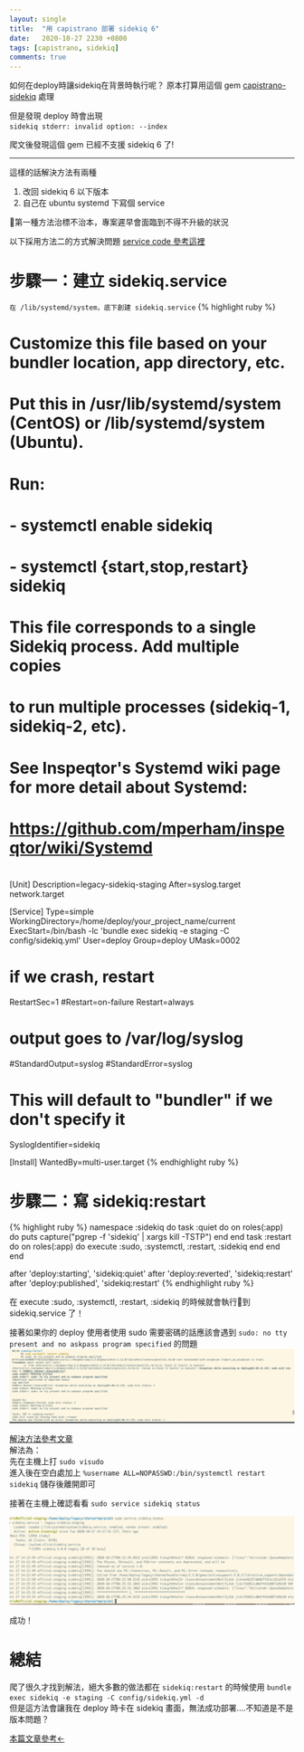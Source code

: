 ```yaml
---
layout: single
title:  "用 capistrano 部署 sidekiq 6"
date:   2020-10-27 2230 +0800
tags: [capistrano, sidekiq]
comments: true
---
```



如何在deploy時讓sidekiq在背景時執行呢？
原本打算用這個 gem [capistrano-sidekiq](https://github.com/seuros/capistrano-sidekiq) 處理  
  
但是發現 deploy 時會出現  
`sidekiq stderr: invalid option: --index`
  
爬文後發現這個 gem 已經不支援 sidekiq 6 了!  

----

這樣的話解決方法有兩種  
1. 改回 sidekiq 6 以下版本
2. 自己在 ubuntu systemd 下寫個 service
  
第一種方法治標不治本，專案遲早會面臨到不得不升級的狀況  
  
以下採用方法二的方式解決問題 [service code 參考這裡](https://pastebin.com/GFnhS7YV)
  

# 步驟一：建立 sidekiq.service
`在 /lib/systemd/system，底下創建 sidekiq.service`
{% highlight ruby %}
# Customize this file based on your bundler location, app directory, etc.
# Put this in /usr/lib/systemd/system (CentOS) or /lib/systemd/system (Ubuntu).
# Run:
#   - systemctl enable sidekiq
#   - systemctl {start,stop,restart} sidekiq
#
# This file corresponds to a single Sidekiq process.  Add multiple copies
# to run multiple processes (sidekiq-1, sidekiq-2, etc).
#
# See Inspeqtor's Systemd wiki page for more detail about Systemd:
# https://github.com/mperham/inspeqtor/wiki/Systemd
#
[Unit]
Description=legacy-sidekiq-staging
After=syslog.target network.target

[Service]
Type=simple
WorkingDirectory=/home/deploy/your_project_name/current
ExecStart=/bin/bash -lc 'bundle exec sidekiq -e staging -C config/sidekiq.yml'
User=deploy
Group=deploy
UMask=0002

# if we crash, restart
RestartSec=1
#Restart=on-failure
Restart=always

# output goes to /var/log/syslog
#StandardOutput=syslog
#StandardError=syslog

# This will default to "bundler" if we don't specify it
SyslogIdentifier=sidekiq

[Install]
WantedBy=multi-user.target
{% endhighlight ruby %}




# 步驟二：寫 sidekiq:restart
{% highlight ruby %}
namespace :sidekiq do
  task :quiet do
    on roles(:app) do
      puts capture("pgrep -f 'sidekiq' | xargs kill -TSTP") 
    end
  end
  task :restart do
    on roles(:app) do
      execute :sudo, :systemctl, :restart, :sidekiq
    end
  end
end

after 'deploy:starting', 'sidekiq:quiet'
after 'deploy:reverted', 'sidekiq:restart'
after 'deploy:published', 'sidekiq:restart'
{% endhighlight ruby %}
  
在 execute :sudo, :systemctl, :restart, :sidekiq 的時候就會執行到 sidekiq.service 了！  
  
接著如果你的 deploy 使用者使用 sudo 需要密碼的話應該會遇到 `sudo: no tty present and no askpass program specified` 的問題  
<img src="/assets/images/sidekiq/sidekiq_visudo.png" alt="sidekiq_visudo">

[解決方法參考文章](https://stackoverflow.com/questions/21659637/how-to-fix-sudo-no-tty-present-and-no-askpass-program-specified-error?fbclid=IwAR3Lg9VNjJBwCG0lQmY43NfFmUycADoOFJs8cUKw0dCQltk0y1F5E3Nn9eg)  
解法為：  
先在主機上打 `sudo visudo`  
進入後在空白處加上 `%username ALL=NOPASSWD:/bin/systemctl restart sidekiq` 儲存後離開即可
  
  
接著在主機上確認看看  `sudo service sidekiq status`  
  
<img src="/assets/images/sidekiq/sidekiq_status.png" alt="sidekiq_status">

成功！
  
# 總結
爬了很久才找到解法，絕大多數的做法都在 `sidekiq:restart` 的時候使用 `bundle exec sidekiq -e staging -C config/sidekiq.yml -d`  
但是這方法會讓我在 deploy 時卡在 sidekiq 畫面，無法成功部署....不知道是不是版本問題？











[本篇文章參考<-](http://ilab.me/howto/run-sidekiq-6-using-systemd/)
